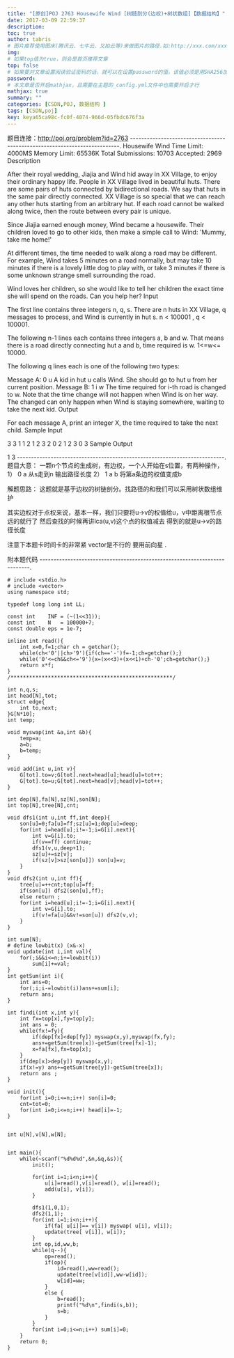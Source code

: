 ```yaml
---
title: "[原创]POJ 2763 Housewife Wind [树链剖分(边权)+树状数组]【数据结构】"
date: 2017-03-09 22:59:37
description:
toc: true
author: tabris
# 图片推荐使用图床(腾讯云、七牛云、又拍云等)来做图片的路径.如:http://xxx.com/xxx.jpg
img:
# 如果top值为true，则会是首页推荐文章
top: false
# 如果要对文章设置阅读验证密码的话，就可以在设置password的值，该值必须是用SHA256加密后的密码，防止被他人识破
password:
# 本文章是否开启mathjax，且需要在主题的_config.yml文件中也需要开启才行
mathjax: true
summary: ""
categories: [CSDN,POJ, 数据结构 ]
tags: [CSDN,poj]
key: keya65ca98c-fc0f-4074-966d-05fbdc676f3a
---
```


题目连接：http://poj.org/problem?id=2763
--------------------------------------------------------------------------.
Housewife Wind
Time Limit: 4000MS		Memory Limit: 65536K
Total Submissions: 10703		Accepted: 2969
Description

After their royal wedding, Jiajia and Wind hid away in XX Village, to enjoy their ordinary happy life. People in XX Village lived in beautiful huts. There are some pairs of huts connected by bidirectional roads. We say that huts in the same pair directly connected. XX Village is so special that we can reach any other huts starting from an arbitrary hut. If each road cannot be walked along twice, then the route between every pair is unique.

Since Jiajia earned enough money, Wind became a housewife. Their children loved to go to other kids, then make a simple call to Wind: 'Mummy, take me home!'

At different times, the time needed to walk along a road may be different. For example, Wind takes 5 minutes on a road normally, but may take 10 minutes if there is a lovely little dog to play with, or take 3 minutes if there is some unknown strange smell surrounding the road.

Wind loves her children, so she would like to tell her children the exact time she will spend on the roads. Can you help her?
Input

The first line contains three integers n, q, s. There are n huts in XX Village, q messages to process, and Wind is currently in hut s. n < 100001 , q < 100001.

The following n-1 lines each contains three integers a, b and w. That means there is a road directly connecting hut a and b, time required is w. 1<=w<= 10000.

The following q lines each is one of the following two types:

Message A: 0 u
A kid in hut u calls Wind. She should go to hut u from her current position.
Message B: 1 i w
The time required for i-th road is changed to w. Note that the time change will not happen when Wind is on her way. The changed can only happen when Wind is staying somewhere, waiting to take the next kid.
Output

For each message A, print an integer X, the time required to take the next child.
Sample Input

3 3 1
1 2 1
2 3 2
0 2
1 2 3
0 3
Sample Output

1
3
--------------------------------------------------------------------------.
题目大意：
一颗n个节点的生成树，有边权，一个人开始在s位置，有两种操作，
1） 0 a  从s走到n 输出路径长度
2） 1 a b  将第a条边的权值变成b



解题思路：
这题就是基于边权的树链剖分。找路径的和我们可以采用树状数组维护

其实边权对于点权来说，基本一样，我们只要将u->v的权值给u，v中距离根节点远的就行了
然后查找的时候再讲lca(u,v)这个点的权值减去 得到的就是u->v的路径长度

注意下本题卡时间卡的非常紧
vector是不行的 要用前向星  .




附本题代码
--------------------------------------------------------------------------.
```
# include <stdio.h>
# include <vector>
using namespace std;

typedef long long int LL;

const int    INF = (~(1<<31));
const int    N   = 100000+7;
const double eps = 1e-7;

inline int read(){
    int x=0,f=1;char ch = getchar();
    while(ch<'0'||ch>'9'){if(ch=='-')f=-1;ch=getchar();}
    while('0'<=ch&&ch<='9'){x=(x<<3)+(x<<1)+ch-'0';ch=getchar();}
    return x*f;
}
/****************************************************/

int n,q,s;
int head[N],tot;
struct edge{
    int to,next;
}G[N*10];
int temp;

void myswap(int &a,int &b){
    temp=a;
    a=b;
    b=temp;
}

void add(int u,int v){
    G[tot].to=v;G[tot].next=head[u];head[u]=tot++;
    G[tot].to=u;G[tot].next=head[v];head[v]=tot++;
}

int dep[N],fa[N],sz[N],son[N];
int top[N],tree[N],cnt;

void dfs1(int u,int ff,int deep){
    son[u]=0;fa[u]=ff;sz[u]=1;dep[u]=deep;
    for(int i=head[u];i!=-1;i=G[i].next){
        int v=G[i].to;
        if(v==ff) continue;
        dfs1(v,u,deep+1);
        sz[u]+=sz[v];
        if(sz[v]>sz[son[u]]) son[u]=v;
    }
}
void dfs2(int u,int ff){
    tree[u]=++cnt;top[u]=ff;
    if(son[u]) dfs2(son[u],ff);
    else return ;
    for(int i=head[u];i!=-1;i=G[i].next){
        int v=G[i].to;
        if(v!=fa[u]&&v!=son[u]) dfs2(v,v);
    }
}

int sum[N];
# define lowbit(x) (x&-x)
void update(int i,int val){
    for(;i&&i<=n;i+=lowbit(i))
        sum[i]+=val;
}
int getSum(int i){
    int ans=0;
    for(;i;i-=lowbit(i))ans+=sum[i];
    return ans;
}

int findi(int x,int y){
    int fx=top[x],fy=top[y];
    int ans = 0;
    while(fx!=fy){
        if(dep[fx]<dep[fy]) myswap(x,y),myswap(fx,fy);
        ans+=getSum(tree[x])-getSum(tree[fx]-1);
        x=fa[fx],fx=top[x];
    }
    if(dep[x]>dep[y]) myswap(x,y);
    if(x!=y) ans+=getSum(tree[y])-getSum(tree[x]);
    return ans ;
}

void init(){
    for(int i=0;i<=n;i++) son[i]=0;
    cnt=tot=0;
    for(int i=0;i<=n;i++) head[i]=-1;
}


int u[N],v[N],w[N];


int main(){
    while(~scanf("%d%d%d",&n,&q,&s)){
        init();

        for(int i=1;i<n;i++){
            u[i]=read(),v[i]=read(), w[i]=read();
            add(u[i], v[i]);
        }

        dfs1(1,0,1);
        dfs2(1,1);
        for(int i=1;i<n;i++){
            if(fa[ u[i]]== v[i]) myswap( u[i], v[i]);
            update(tree[ v[i]], w[i]);
        }
        int op,id,ww,b;
        while(q--){
            op=read();
            if(op){
                id=read(),ww=read();
                update(tree[v[id]],ww-w[id]);
                w[id]=ww;
            }
            else {
                b=read();
                printf("%d\n",findi(s,b));
                s=b;
            }
        }
        for(int i=0;i<=n;i++) sum[i]=0;
    }
    return 0;
}

```